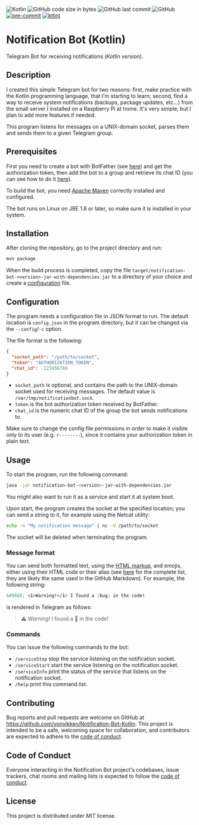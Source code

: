 ![Kotlin](https://img.shields.io/badge/Kotlin-1.4-blue?style=plastic&logo=kotlin)
![GitHub code size in bytes](https://img.shields.io/github/languages/code-size/Vonvikken/Notification-Bot-Kotlin?style=plastic)
![GitHub last commit](https://img.shields.io/github/last-commit/Vonvikken/Notification-Bot-Kotlin?style=plastic)
![GitHub](https://img.shields.io/github/license/Vonvikken/Notification-Bot-Kotlin?style=plastic)
[![pre-commit](https://img.shields.io/badge/pre--commit-enabled-brightgreen?logo=pre-commit&logoColor=white&style=plastic)](https://github.com/pre-commit/pre-commit)
[![ktlint](https://img.shields.io/badge/code%20style-%E2%9D%A4-FF4081.svg?style=plastic)](https://ktlint.github.io/)

# Notification Bot (Kotlin)

Telegram Bot for receiving notifications (_Kotlin version_).

## Description

I created this simple Telegram bot for two reasons: first, make practice with the Kotlin programming language, that I'm
starting to learn; second, find a way to receive system notifications (backups, package updates, etc...) from the small
server I installed on a Raspberry Pi at home. It's very simple, but I plan to add more features if needed.

This program listens for messages on a UNIX-domain socket, parses them and sends them to a given Telegram group.

## Prerequisites

First you need to create a bot with BotFather
(see [here](https://core.telegram.org/bots#3-how-do-i-create-a-bot)) and get the authorization token, then add the bot
to a group and retrieve its chat ID (you can see how to do
it [here](https://stackoverflow.com/questions/32423837/telegram-bot-how-to-get-a-group-chat-id)).

To build the bot, you need [Apache Maven](https://maven.apache.org/) correctly installed and configured.

The bot runs on Linux on JRE 1.8 or later, so make sure it is installed in your system.

## Installation

After cloning the repository, go to the project directory and run:

```bash
mvn package
```

When the build process is completed, copy the file `target/notification-bot-<version>-jar-with-dependencies.jar` to a
directory of your choice and create a [configuration](#configuration) file.

## Configuration

The program needs a configuration file in JSON format to run. The default location is `config.json` in the program
directory, but it can be changed via the `--config`/`-c` option.

The file format is the following:

```json
{
  "socket_path": "/path/to/socket",
  "token": "AUTHORIZATION_TOKEN",
  "chat_id": -123456789
}
```

* `socket_path` is optional, and contains the path to the UNIX-domain socket used for receiving messages. The default
  value is `/var/tmp/notificationbot.sock`.
* `token` is the bot authorization token received by BotFather.
* `chat_id` is the numeric chat ID of the group the bot sends notifications to.

Make sure to change the config file permissions in order to make it visible only to its user (e.g. `r--------`), since
it contains your authorization token in plain text.

## Usage

To start the program, run the following command:

```bash
java -jar notification-bot-<version>-jar-with-dependencies.jar
```

You might also want to run it as a service and start it at system boot.

Upon start, the program creates the socket at the specified location; you can send a string to it, for example using the
Netcat utility:

```bash
echo -n "My notification message" | nc -U /path/to/socket
```

The socket will be deleted when terminating the program.

### Message format

You can send both formatted text, using the [HTML markup](https://core.telegram.org/bots/api#html-style), and emojis,
either using their HTML code or their alias (see [here](https://github.com/vdurmont/emoji-java/blob/master/EMOJIS.md)
for the complete list, they are likely the same used in the GitHub Markdown). For example, the following string:

```html
&#9888; <i>Warning!</i> I found a :bug: in the code!
```

is rendered in Telegram as follows:

> &#9888; _Warning!_ I found a :bug: in the code!

### Commands
You can issue the following commands to the bot:
* `/serviceStop` stop the service listening on the notification socket.
* `/serviceStart` start the service listening on the notification socket.
* `/serviceInfo` print the status of the service that listens on the notification socket.
* `/help` print this command list.

## Contributing

Bug reports and pull requests are welcome on GitHub at https://github.com/vonvikken/Notification-Bot-Kotlin.
This project is intended to be a safe, welcoming space for collaboration, and contributors are expected to adhere to the
[code of conduct](https://github.com/vonvikken/Notification-Bot-Kotlin/blob/master/CODE_OF_CONDUCT.md).

## Code of Conduct

Everyone interacting in the Notification Bot project's codebases, issue trackers, chat rooms and mailing lists is
expected to follow
the [code of conduct](https://github.com/vonvikken/Notification-Bot-Kotlin/blob/master/CODE_OF_CONDUCT.md).

## License

This project is distributed under _MIT_ license.
